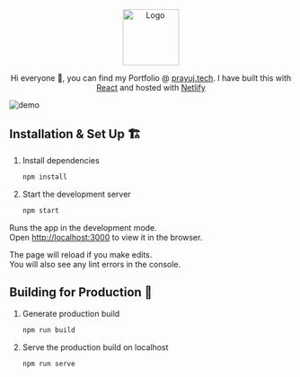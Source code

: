 <div align="center">
  <img alt="Logo" src="https://user-images.githubusercontent.com/30574783/116805808-742b7e80-ab46-11eb-8a91-8669a1c42309.png" width="100" />
</div>

<p align="center">
  Hi everyone 👋, you can find my Portfolio @ <a href="https://prayuj.tech" target="_blank">prayuj.tech</a>. I have built this with <a href="https://reactjs.org/" target="_blank">React</a> and hosted with <a href="https://www.netlify.com/" target="_blank">Netlify</a>
</p>

![demo](https://user-images.githubusercontent.com/30574783/116805920-514d9a00-ab47-11eb-9588-94458dc3956e.png)

## Installation & Set Up 🏗️ 

1. Install dependencies

   ```sh
   npm install
   ```

2. Start the development server

   ```sh
   npm start
   ```
Runs the app in the development mode.\
Open [http://localhost:3000](http://localhost:3000) to view it in the browser.

The page will reload if you make edits.\
You will also see any lint errors in the console.

## Building for Production 🚀

1. Generate production build

   ```sh
   npm run build
   ```

1. Serve the production build on localhost

   ```sh
   npm run serve
   ```
